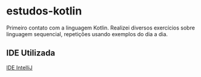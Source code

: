 # estudos-kotlin

Primeiro contato com a linguagem Kotlin. Realizei diversos exercícios sobre linguagem sequencial, repetições usando exemplos do dia a dia.

## IDE Utilizada
[IDE IntelliJ](https://www.jetbrains.com/pt-br/idea/)


